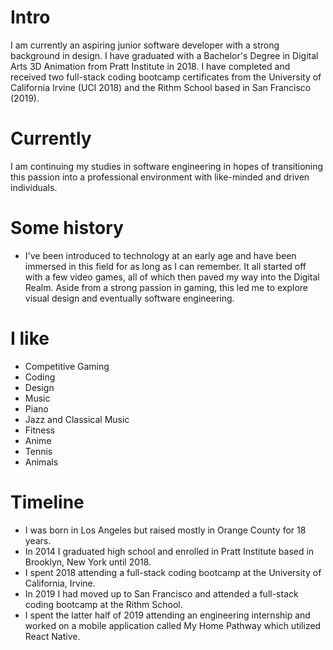 # Intro

I am currently an aspiring junior software developer with a strong background in design. I have graduated with a Bachelor's Degree in Digital Arts 3D Animation from Pratt Institute in 2018. I have completed and received two full-stack coding bootcamp certificates from the University of California Irvine (UCI 2018) and the Rithm School based in San Francisco (2019).

# Currently

I am continuing my studies in software engineering in hopes of transitioning this passion into a professional environment with like-minded and driven individuals.

# Some history

- I've been introduced to technology at an early age and have been immersed in this field for as long as I can remember. It all started off with a few video games, all of which then paved my way into the Digital Realm. Aside from a strong passion in gaming, this led me to explore visual design and eventually software engineering.

# I like

- Competitive Gaming
- Coding
- Design
- Music
- Piano
- Jazz and Classical Music
- Fitness
- Anime
- Tennis
- Animals

# Timeline

- I was born in Los Angeles but raised mostly in Orange County for 18 years.
- In 2014 I graduated high school and enrolled in Pratt Institute based in Brooklyn, New York until 2018.
- I spent 2018 attending a full-stack coding bootcamp at the University of California, Irvine.
- In 2019 I had moved up to San Francisco and attended a full-stack coding bootcamp at the Rithm School.
- I spent the latter half of 2019 attending an engineering internship and worked on a mobile application called My Home Pathway which utilized React Native.
